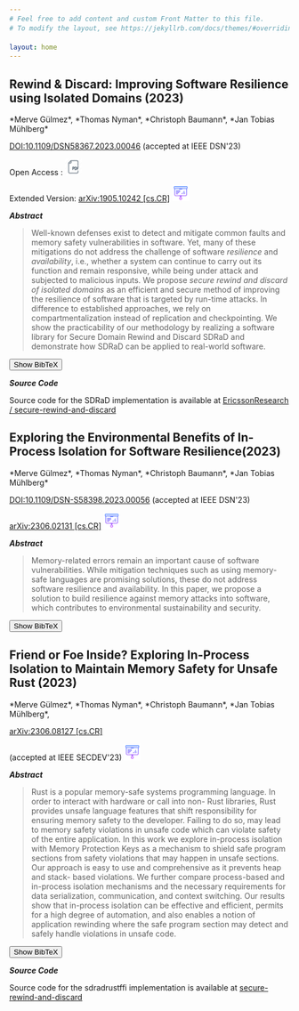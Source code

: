 ```yaml
---
# Feel free to add content and custom Front Matter to this file.
# To modify the layout, see https://jekyllrb.com/docs/themes/#overriding-theme-defaults

layout: home
---
```

<h2>Rewind & Discard: Improving Software Resilience using Isolated Domains (2023)</h2>  
*Merve Gülmez*,
*Thomas Nyman*,
*Christoph Baumann*,
*Jan Tobias Mühlberg*

[DOI:10.1109/DSN58367.2023.00046](http://doi.org/10.1109/DSN58367.2023.00046) (accepted at IEEE DSN'23)

Open Access : [<img src="./files/pdf.icon.png" width="30" height="30"/>](./files/2023_sdrad.pdf)


Extended Version: [arXiv:1905.10242 \[cs.CR\]](https://arxiv.org/pdf/2205.03205.pdf) [<img src="./files/slides.icon.png" width="30" height="30"/>](./files/Gulmez_DSN_2023_Research_Track.pptx)

***Abstract***
> Well-known defenses exist to detect and mitigate common faults and memory safety vulnerabilities in software.  Yet, many of these mitigations do not address the
challenge of software _resilience_ and _availability_, i.e., whether a
system can continue to carry out its function and remain responsive, while being under attack and subjected to malicious inputs. We propose _secure rewind and discard of isolated domains_ as an efficient and secure method of improving the resilience of software that is targeted by run-time attacks.  In difference to established approaches, we rely on
compartmentalization instead of replication and checkpointing.  We show the practicability of our methodology by realizing a software library for
Secure Domain Rewind and Discard SDRaD and demonstrate how SDRaD can be applied to real-world software.

<button id="toggleButton" onclick="toggleBibTeX('entry1')">Show BibTeX</button>
<div id="entry1" class="bibtex">
<pre>
@inproceedings{Gulmez23a,
  author = {Gülmez, Merve and Nyman, Thomas and Baumann, Christoph and 
            Mühlberg, Jan Tobias},
  title = {Rewind \& Discard: Improving Software Resilience Using Isolated Domains},
  booktitle = {Proceedings of 53rd Annual IEEE/IFIP International Conference on  
               Dependable Systems and Networks},
  series = {DSN '23},
  month = {jun},
  year = {2023},
  pages = {402--416},
  issn = {2158-3927},
  url = {http://doi.org/10.1109/DSN58367.2023.00046}, 
  doi = {10.1109/DSN58367.2023.00046},
  location = {Porto, Portugal},
  publisher = {IEEE Computer Society},
  address = {Washington, DC, USA},
}

@misc{Gulmez22,
  author = {Gülmez, Merve and Nyman, Thomas and Baumann, Christoph and 
            Mühlberg, Jan Tobias},
  title = {Unlimited Lives: Secure In-Process Rollback with Isolated Domains},
  year = {2022},  
  doi = {10.48550/ARXIV.2205.03205},  
  howpublished = {\tt arXiv:2205.03205 [cs.CR]}, 
  url = {https://arxiv.org/abs/2205.03205},
}
</pre>
</div>


***Source Code***

Source code for the SDRaD implementation is available at [EricssonResearch /
secure-rewind-and-discard](https://github.com/secure-rewind-and-discard)


<h2>Exploring the Environmental Benefits of In-Process Isolation for Software Resilience(2023)</h2>
*Merve Gülmez*,
*Thomas Nyman*,
*Christoph Baumann*,
*Jan Tobias Mühlberg*

[DOI:10.1109/DSN-S58398.2023.00056](http://doi.org/10.1109/DSN-S58398.2023.00056) (accepted at IEEE DSN'23)

[arXiv:2306.02131 \[cs.CR\]](https://arxiv.org/pdf/2306.02131.pdf)        [<img src="./files/slides.icon.png" width="30" height="30"/>](./files/Gulmez_DSN_2023_Doctoral_Forum.pdf)



***Abstract***

> Memory-related errors remain an important cause
of software vulnerabilities. While mitigation techniques such as
using memory-safe languages are promising solutions, these do
not address software resilience and availability. In this paper,
we propose a solution to build resilience against memory attacks
into software, which contributes to environmental sustainability
and security.


<button id="toggleButton" onclick="toggleBibTeX('entry2')">Show BibTeX</button>
<div id="entry2" class="bibtex">
<pre>
@inproceedings{Gulmez23b,
  author = {Gülmez, Merve and Nyman, Thomas and Baumann, Christoph and 
            Mühlberg, Jan Tobias},
  title = {Exploring the Environmental Benefits of In-Process Isolation for 
           Software Resilience},
  booktitle = {Proceedings of 53rd Annual IEEE/IFIP International Conference on 
               Dependable Systems and Networks - Supplemental Volume (DSN-S)},
  series = {DSN '23},
  month = {jun},
  year = {2023},
  pages = {203--205},
  issn = {2833-292X/23},
  url = {http://doi.org/10.1109/DSN-S58398.2023.00056},
  doi = {10.1109/DSN-S58398.2023.00056},
  location = {Porto, Portugal},
  publisher = {IEEE Computer Society},
  address = {Washington, DC, USA},
}
@misc{Gulmez23c,
  author = {Gülmez, Merve and Nyman, Thomas and Baumann, Christoph and 
            Mühlberg, Jan Tobias},
  title = {Exploring the Environmental Benefits of In-Process Isolation for 
           Software Resilience},     
  year = {2023}, doi = {10.48550/ARXIV.2306.02131},
  howpublished = {\tt arXiv:2306.02131 [cs.CR]},
  url = {https://arxiv.org/abs/2306.02131},
}
</pre>
}
</div>


<h2>Friend or Foe Inside? Exploring In-Process Isolation
to Maintain Memory Safety for Unsafe Rust (2023) </h2>
*Merve Gülmez*,
*Thomas Nyman*,
*Christoph Baumann*,
*Jan Tobias Mühlberg*,


[arXiv:2306.08127 \[cs.CR\]](https://arxiv.org/pdf/2306.08127.pdf)  

(accepted at IEEE SECDEV'23)  [<img src="./files/slides.icon.png" width="30" height="30"/>](./files/Gulmez_IEEESecDev_2023.pptx)


***Abstract***

> Rust is a popular memory-safe systems programming
language. In order to interact with hardware or call into non-
Rust libraries, Rust provides unsafe language features that shift
responsibility for ensuring memory safety to the developer. Failing
to do so, may lead to memory safety violations in unsafe code
which can violate safety of the entire application. In this work
we explore in-process isolation with Memory Protection Keys
as a mechanism to shield safe program sections from safety
violations that may happen in unsafe sections. Our approach is
easy to use and comprehensive as it prevents heap and stack-
based violations. We further compare process-based and in-process
isolation mechanisms and the necessary requirements for data
serialization, communication, and context switching. Our results
show that in-process isolation can be effective and efficient, permits
for a high degree of automation, and also enables a notion of
application rewinding where the safe program section may detect
and safely handle violations in unsafe code.

<button id="toggleButton" onclick="toggleBibTeX('entry3')">Show BibTeX</button>
<div id="entry3" class="bibtex">
<pre>

@INPROCEEDINGS{Gulmez23d,
  author={Gülmez, Merve and Nyman, Thomas and Baumann, Christoph and Mühlberg, Jan Tobias},
  booktitle={2023 IEEE Secure Development Conference (SecDev)}, 
  title={Friend or Foe Inside? Exploring In-Process Isolation to Maintain Memory Safety for Unsafe Rust}, 
  year={2023},
  volume={},
  number={},
  pages={54-66},
  doi={10.1109/SecDev56634.2023.00020}
}


@misc{Gulmez23c,
  author = {Gülmez, Merve and Nyman, Thomas and Baumann, Christoph and 
            Mühlberg, Jan Tobias},
  title = {Friend or Foe Inside? Exploring In-Process Isolation to 
           Maintain Memory Safety for Unsafe Rust}, 
  year = {2023}, 
  doi = {10.48550/ARXIV.2306.08127},
  howpublished = {\tt arXiv:2306.08127 [cs.CR]},
  url = {https://arxiv.org/abs/2306.08127},
}
</pre>
</div>

***Source Code***

Source code for the sdradrustffi implementation is available at [secure-rewind-and-discard](https://github.com/secure-rewind-and-discard)



<style type="text/css">
  .bibtex {
    display: none;
  }
</style>
<script>
    function toggleBibTeX(entryId) {
        var bibtexDiv = document.getElementById(entryId);
        var toggleButton = document.getElementById("toggleButton-" + entryId);

        if (bibtexDiv.style.display !== "block") {
            bibtexDiv.style.display = "block";
            toggleButton.innerHTML = "Hide BibTeX";
        } else {
            bibtexDiv.style.display = "none";
            toggleButton.innerHTML = "Show BibTeX";
        }
    }
</script>



